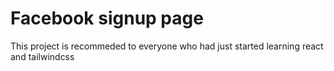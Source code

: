 # Facebook signup page

This project is recommeded to everyone who had just started learning react and tailwindcss
